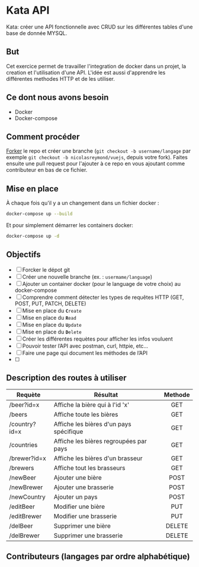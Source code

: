 # Kata API
Kata: créer une API fonctionnelle avec CRUD sur les différentes tables d'une base de donnée MYSQL.

## But
Cet exercice permet de travailler l'integration de docker dans un projet, la creation et l'utilisation d'une API.
L'idée est aussi d'apprendre les différentes methodes HTTP et de les utiliser.

## Ce dont nous avons besoin
- Docker
- Docker-compose

## Comment procéder
[Forker](https://github.com/epfl-dojo/kata-fleche/#fork-destination-box) le repo et créer une branche (`git checkout -b username/langage` par exemple `git checkout -b nicolasreymond/vuejs`, depuis votre fork). Faites ensuite une pull request pour l'ajouter à ce repo en vous ajoutant comme contributeur en bas de ce fichier.

## Mise en place
À chaque fois qu'il y a un changement dans un fichier docker :
```bash
docker-compose up --build
```
Et pour simplement démarrer les containers docker:
```bash
docker-compose up -d
```

## Objectifs
- [ ]  Forcker le dépot git
- [ ]  Créer une nouvelle branche (ex. : `usermame/language`)
- [ ]  Ajouter un container docker (pour le language de votre choix) au docker-compose
- [ ] Comprendre comment détecter les types de requêtes HTTP (GET, POST, PUT, PATCH, DELETE)
- [ ]  Mise en place du **`C`**`reate`
- [ ]  Mise en place du **`R`**`ead`
- [ ]  Mise en place du **`U`**`pdate`
- [ ]  Mise en place du **`D`**`elete`
- [ ]  Créer les différentes requètes pour afficher les infos vouluent
- [ ]  Pouvoir tester l’API avec postman, curl, httpie, etc…
- [ ] Faire une page qui document les méthodes de l’API
- [ ]  

## Description des routes à utiliser

|Requète      |Résultat                               |Methode   |  
|-------------|---------------------------------------|:--------:|
|/beer?id=x   |Affiche la bière qui à l'id 'x'        |  GET     |
|/beers       |Affiche toute les bières               |  GET     |
|/country?id=x|Affiche les bières d'un pays spécifique|  GET     |
|/countries   |Affiche les bières regroupées par pays |  GET     |
|/brewer?id=x |Affiche les bières d'un brasseur       |  GET     |
|/brewers     |Affiche tout les brasseurs             |  GET     |
|/newBeer     |Ajouter une bière                      |  POST    |
|/newBrewer   |Ajouter une brasserie                  |  POST    |
|/newCountry  |Ajouter un pays                        |  POST    |
|/editBeer    |Modifier une bière                     |  PUT     |
|/editBrewer  |Modifier une brasserie                 |  PUT     |
|/delBeer     |Supprimer une bière                    |  DELETE  |
|/delBrewer   |Supprimer une brasserie                |  DELETE  |

## Contributeurs (langages par ordre alphabétique)
